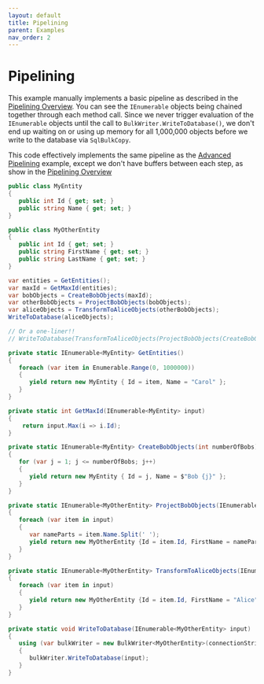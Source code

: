 ```yaml
---
layout: default
title: Pipelining
parent: Examples
nav_order: 2
---
```

# Pipelining

This example manually implements a basic pipeline as described in the [Pipelining Overview](../pipelining.md#pipelining). You can see the `IEnumerable` objects being chained together through each method call. Since we never trigger evaluation of the `IEnumerable` objects until the call to `BulkWriter.WriteToDatabase()`, we don't end up waiting on or using up memory for all 1,000,000 objects before we write to the database via `SqlBulkCopy`.

This code effectively implements the same pipeline as the [Advanced Pipelining](./advanced-pipelining.md) example, except we don't have buffers between each step, as show in the [Pipelining Overview](../pipelining.md)

```csharp
public class MyEntity
{
   public int Id { get; set; }
   public string Name { get; set; }
}

public class MyOtherEntity
{
   public int Id { get; set; }
   public string FirstName { get; set; }
   public string LastName { get; set; }
}

var entities = GetEntities();
var maxId = GetMaxId(entities);
var bobObjects = CreateBobObjects(maxId);
var otherBobObjects = ProjectBobObjects(bobObjects);
var aliceObjects = TransformToAliceObjects(otherBobObjects);
WriteToDatabase(aliceObjects);

// Or a one-liner!!
// WriteToDatabase(TransformToAliceObjects(ProjectBobObjects(CreateBobObjects(GetMaxId(GetEntities())))));

private static IEnumerable<MyEntity> GetEntities()
{
   foreach (var item in Enumerable.Range(0, 1000000))
   {
      yield return new MyEntity { Id = item, Name = "Carol" };
   }
}

private static int GetMaxId(IEnumerable<MyEntity> input)
{
    return input.Max(i => i.Id);
}

private static IEnumerable<MyEntity> CreateBobObjects(int numberOfBobs)
{
   for (var j = 1; j <= numberOfBobs; j++)
   {
      yield return new MyEntity { Id = j, Name = $"Bob {j}" };
   }
}

private static IEnumerable<MyOtherEntity> ProjectBobObjects(IEnumerable<MyEntity> input)
{
   foreach (var item in input)
   {
      var nameParts = item.Name.Split(' ');
      yield return new MyOtherEntity {Id = item.Id, FirstName = nameParts[0], LastName = nameParts[1] };
   }
}

private static IEnumerable<MyOtherEntity> TransformToAliceObjects(IEnumerable<MyOtherEntity> input)
{
   foreach (var item in input)
   {
      yield return new MyOtherEntity {Id = item.Id, FirstName = "Alice", LastName = item.LastName };
   }
}

private static void WriteToDatabase(IEnumerable<MyOtherEntity> input)
{
   using (var bulkWriter = new BulkWriter<MyOtherEntity>(connectionString))
   {
      bulkWriter.WriteToDatabase(input);
   }
}
```
